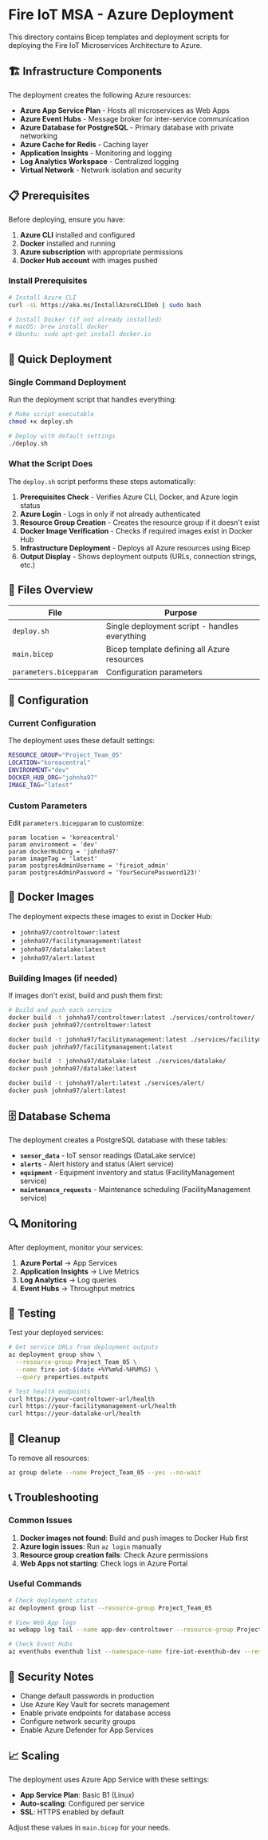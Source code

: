 # Fire IoT MSA - Azure Deployment

This directory contains Bicep templates and deployment scripts for deploying the Fire IoT Microservices Architecture to Azure.

## 🏗️ Infrastructure Components

The deployment creates the following Azure resources:

- **Azure App Service Plan** - Hosts all microservices as Web Apps
- **Azure Event Hubs** - Message broker for inter-service communication
- **Azure Database for PostgreSQL** - Primary database with private networking
- **Azure Cache for Redis** - Caching layer
- **Application Insights** - Monitoring and logging
- **Log Analytics Workspace** - Centralized logging
- **Virtual Network** - Network isolation and security

## 📋 Prerequisites

Before deploying, ensure you have:

1. **Azure CLI** installed and configured
2. **Docker** installed and running
3. **Azure subscription** with appropriate permissions
4. **Docker Hub account** with images pushed

### Install Prerequisites

```bash
# Install Azure CLI
curl -sL https://aka.ms/InstallAzureCLIDeb | sudo bash

# Install Docker (if not already installed)
# macOS: brew install docker
# Ubuntu: sudo apt-get install docker.io
```

## 🚀 Quick Deployment

### Single Command Deployment

Run the deployment script that handles everything:

```bash
# Make script executable
chmod +x deploy.sh

# Deploy with default settings
./deploy.sh
```

### What the Script Does

The `deploy.sh` script performs these steps automatically:

1. **Prerequisites Check** - Verifies Azure CLI, Docker, and Azure login status
2. **Azure Login** - Logs in only if not already authenticated
3. **Resource Group Creation** - Creates the resource group if it doesn't exist
4. **Docker Image Verification** - Checks if required images exist in Docker Hub
5. **Infrastructure Deployment** - Deploys all Azure resources using Bicep
6. **Output Display** - Shows deployment outputs (URLs, connection strings, etc.)

## 📁 Files Overview

| File                    | Purpose                                       |
| ----------------------- | --------------------------------------------- |
| `deploy.sh`             | Single deployment script - handles everything |
| `main.bicep`            | Bicep template defining all Azure resources   |
| `parameters.bicepparam` | Configuration parameters                      |

## 🔧 Configuration

### Current Configuration

The deployment uses these default settings:

```bash
RESOURCE_GROUP="Project_Team_05"
LOCATION="koreacentral"
ENVIRONMENT="dev"
DOCKER_HUB_ORG="johnha97"
IMAGE_TAG="latest"
```

### Custom Parameters

Edit `parameters.bicepparam` to customize:

```bicep
param location = 'koreacentral'
param environment = 'dev'
param dockerHubOrg = 'johnha97'
param imageTag = 'latest'
param postgresAdminUsername = 'fireiot_admin'
param postgresAdminPassword = 'YourSecurePassword123!'
```

## 🐳 Docker Images

The deployment expects these images to exist in Docker Hub:

- `johnha97/controltower:latest`
- `johnha97/facilitymanagement:latest`
- `johnha97/datalake:latest`
- `johnha97/alert:latest`

### Building Images (if needed)

If images don't exist, build and push them first:

```bash
# Build and push each service
docker build -t johnha97/controltower:latest ./services/controltower/
docker push johnha97/controltower:latest

docker build -t johnha97/facilitymanagement:latest ./services/facilitymanagement/
docker push johnha97/facilitymanagement:latest

docker build -t johnha97/datalake:latest ./services/datalake/
docker push johnha97/datalake:latest

docker build -t johnha97/alert:latest ./services/alert/
docker push johnha97/alert:latest
```

## 🗄️ Database Schema

The deployment creates a PostgreSQL database with these tables:

- **`sensor_data`** - IoT sensor readings (DataLake service)
- **`alerts`** - Alert history and status (Alert service)
- **`equipment`** - Equipment inventory and status (FacilityManagement service)
- **`maintenance_requests`** - Maintenance scheduling (FacilityManagement service)

## 🔍 Monitoring

After deployment, monitor your services:

1. **Azure Portal** → App Services
2. **Application Insights** → Live Metrics
3. **Log Analytics** → Log queries
4. **Event Hubs** → Throughput metrics

## 🧪 Testing

Test your deployed services:

```bash
# Get service URLs from deployment outputs
az deployment group show \
  --resource-group Project_Team_05 \
  --name fire-iot-$(date +%Y%m%d-%H%M%S) \
  --query properties.outputs

# Test health endpoints
curl https://your-controltower-url/health
curl https://your-facilitymanagement-url/health
curl https://your-datalake-url/health
```

## 🧹 Cleanup

To remove all resources:

```bash
az group delete --name Project_Team_05 --yes --no-wait
```

## 📞 Troubleshooting

### Common Issues

1. **Docker images not found**: Build and push images to Docker Hub first
2. **Azure login issues**: Run `az login` manually
3. **Resource group creation fails**: Check Azure permissions
4. **Web Apps not starting**: Check logs in Azure Portal

### Useful Commands

```bash
# Check deployment status
az deployment group list --resource-group Project_Team_05

# View Web App logs
az webapp log tail --name app-dev-controltower --resource-group Project_Team_05

# Check Event Hubs
az eventhubs eventhub list --namespace-name fire-iot-eventhub-dev --resource-group Project_Team_05
```

## 🔐 Security Notes

- Change default passwords in production
- Use Azure Key Vault for secrets management
- Enable private endpoints for database access
- Configure network security groups
- Enable Azure Defender for App Services

## 📈 Scaling

The deployment uses Azure App Service with these settings:

- **App Service Plan**: Basic B1 (Linux)
- **Auto-scaling**: Configured per service
- **SSL**: HTTPS enabled by default

Adjust these values in `main.bicep` for your needs.
